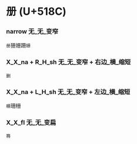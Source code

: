 # 册 (U+518C)

### narrow 无_无_变窄
`册`㹪姗跚`銏`

### X_X_na + R_H_sh 无_无_变窄 + 右边_横_缩短
`删`

### X_X_na + L_H_sh 无_无_变窄 + 左边_横_缩短
`栅`珊粣

### X_X_fl 无_无_变扁
`笧`
